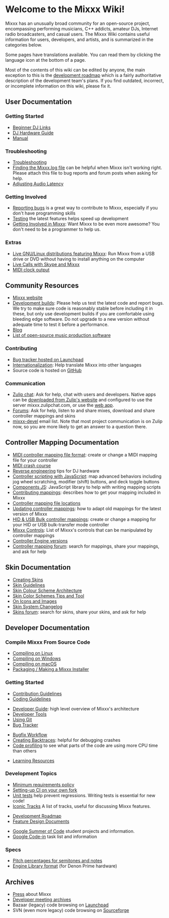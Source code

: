 # Welcome to the Mixxx Wiki\!

Mixxx has an unusually broad community for an open-source project,
encompassing performing musicians, C++ addicts, amateur DJs, Internet
radio broadcasters, and casual users. The Mixxx Wiki contains useful
information for users, developers, and artists, and is summarized in the
categories below.

Some pages have translations available. You can read them by clicking
the language icon at the bottom of a page.

Most of the contents of this wiki can be edited by anyone, the main
exception to this is the [development roadmap](development%20roadmap)
which is a fairly authoritative description of the development team's
plans. If you find outdated, incorrect, or incomplete information on
this wiki, please fix it.

## User Documentation

### Getting Started

  - [Beginner DJ Links](Beginner%20DJ%20Links)
  - [DJ Hardware Guide](Hardware%20compatibility)
  - [Manual](http://mixxx.org/manual)

### Troubleshooting

  - [Troubleshooting](Troubleshooting)
  - [Finding the Mixxx.log file](Finding%20the%20Mixxx.log%20file) can
    be helpful when Mixxx isn't working right. Please attach this file
    to bug reports and forum posts when asking for help.
  - [Adjusting Audio Latency](Adjusting%20Audio%20Latency)

### Getting Involved

  - [Reporting bugs](Reporting%20bugs) is a great way to contribute to
    Mixxx, especially if you don't have programming skills
  - [Testing](Testing) the latest features helps speed up development 
  - [Getting Involved in Mixxx](Getting%20Involved): Want Mixxx to be
    even more awesome? You don't need to be a programmer to help us.

### Extras

  - [Live GNU/Linux distributions featuring Mixxx](Portable%20Mixxx):
    Run Mixxx from a USB drive or DVD without having to install anything
    on the computer
  - [Live Calls with Skype and
    Mixxx](https://www.primcast.com/support/live-calls-with-skype-and-mixxx/)
  - [MIDI clock output](MIDI%20clock%20output)

## Community Resources

  - [Mixxx website](http://www.mixxx.org)
  - [Development
    builds](http://downloads.mixxx.org/builds/master/release): Please
    help us test the latest code and report bugs. We try to make sure
    code is reasonably stable before including it in these, but only use
    development builds if you are comfortable using bleeding edge
    software. Do not upgrade to a new version without adequate time to
    test it before a performance.
  - [Blog](http://mixxxblog.blogspot.com)
  - [List of open-source music production
    software](List%20of%20open-source%20music%20production%20software)

### Contributing

  - [Bug tracker hosted on Launchpad](https://bugs.launchpad.net/mixxx)
  - [Internationalization](Internationalization): Help translate Mixxx
    into other languages
  - Source code is hosted on [GitHub](https://github.com/mixxxdj/mixxx)

### Communication

  - [Zulip chat](https://mixxx.zulipchat.com): Ask for help, chat with
    users and developers. Native apps can be [downloaded from Zulip's
    website](https://zulipchat.com/apps/) and configured to use the
    server mixxx.zulipchat.com, or use the [web
    app](https://mixxx.zulipchat.com/).
  - [Forums](https://mixxx.discourse.group/): Ask for help, listen to and share
    mixes, download and share controller mappings and skins
  - [mixxx-devel](https://lists.sourceforge.net/lists/listinfo/mixxx-devel)
    email list. Note that most project communication is on Zulip now, so
    you are more likely to get an answer to a question there.

## Controller Mapping Documentation

  - [MIDI controller mapping file
    format](MIDI%20controller%20mapping%20file%20format): create or
    change a MIDI mapping file for your controller
  - [MIDI crash course](MIDI%20crash%20course)
  - [Reverse engineering](Reverse%20engineering) tips for DJ hardware
  - [Controller scripting with JavaScript](midi%20scripting): map
    advanced behaviors including jog wheel scratching, modifier (shift)
    buttons, and deck toggle buttons
  - [Components JS](Components%20JS): JavaScript library to help with
    writing mapping scripts
  - [Contributing mappings](Contributing%20mappings): describes how to
    get your mapping included in Mixxx
  - [Controller mapping file
    locations](Controller%20mapping%20file%20locations)
  - [Updating controller mappings](Updating%20controller%20mappings):
    how to adapt old mappings for the latest version of Mixxx
  - [HID & USB Bulk controller mappings](hid%20mapping): create or
    change a mapping for your HID or USB bulk-transfer mode controller
  - [Mixxx Controls](MixxxControls): List of Mixxx's controls that can
    be manipulated by controller mappings
  - [Controller Engine versions](Controller%20Engine%20versions)
  - [Controller mapping
    forum](http://mixxx.org/forums/viewforum.php?f=7): search for
    mappings, share your mappings, and ask for help

## Skin Documentation

  - [Creating Skins](Creating%20Skins)
  - [Skin Guidelines](Skin%20Guidelines)
  - [Skin Colour Scheme
    Architecture](Skin%20Colour%20Scheme%20Architecture)
  - [Skin Color Schemes Tips and
    Tool](Skin%20Color%20Schemes%20Tips%20and%20Tool)
  - [On Icons and Images](On%20Icons%20and%20Images)
  - [Skin System Changelog](Skin%20System%20Changelog)
  - [Skins forum](http://mixxx.org/forums/viewforum.php?f=8): search for
    skins, share your skins, and ask for help

## Developer Documentation

### Compile Mixxx From Source Code

  - [Compiling on Linux](Compiling%20on%20Linux)
  - [Compiling on Windows](Compiling%20on%20Windows)
  - [Compiling on macOS](Compiling%20on%20OS%20X)
  - [Packaging / Making a Mixxx Installer](Packaging-Making-Mixxx-Installer)

### Getting Started

  - [Contribution Guidelines](Contribution%20Guidelines)
  - [Coding Guidelines](Coding%20Guidelines)

<!-- end list -->

  - [Developer Guide](Developer%20Guide): high level overview of Mixxx's
    architecture
  - [Developer Tools](Developer%20Tools)
  - [Using Git](Using%20Git)
  - [Bug Tracker](launchpad_bugs)

<!-- end list -->

  - [Bugfix Workflow](Bugfix%20Workflow) 
  - [Creating Backtraces](Creating%20Backtraces): helpful for debugging
    crashes
  - [Code profiling](Profiling) to see what parts of the code are using
    more CPU time than others

<!-- end list -->

  - [Learning Resources](Learning%20Resources)

### Development Topics

  - [Minimum requirements policy](Minimum%20requirements%20policy)
  - [Setting-up CI on your own
    fork](Setting-up%20CI%20on%20your%20own%20fork)
  - [Unit tests](Unit%20tests) help prevent regressions. Writing tests
    is essential for new code\!
  - [Iconic Tracks](Iconic%20Tracks) A list of tracks, useful for
    discussing Mixxx features.

<!-- end list -->

  - [Development Roadmap](Development%20Roadmap)
  - [Feature Design Documents](feature%20discussion)

<!-- end list -->

  - [Google Summer of Code](gsoc) student projects and information.
  - [Google Code-in](gci) task list and information

### Specs

  - [Pitch percentages for semitones and
    notes](Pitch%20percentages%20for%20semitones%20and%20notes)
  - [Engine Library format](Engine%20Library%20format) (for Denon Prime
    hardware)

## Archives

  - [Press](Press) about Mixxx
  - [Developer meeting archives](meetings%20archive)
  - Bazaar (legacy) code browsing on
    [Launchpad](https://code.launchpad.net/mixxx/+branches)
  - SVN (even more legacy) code browsing on
    [Sourceforge](http://mixxx.svn.sourceforge.net/viewvc/mixxx/)
